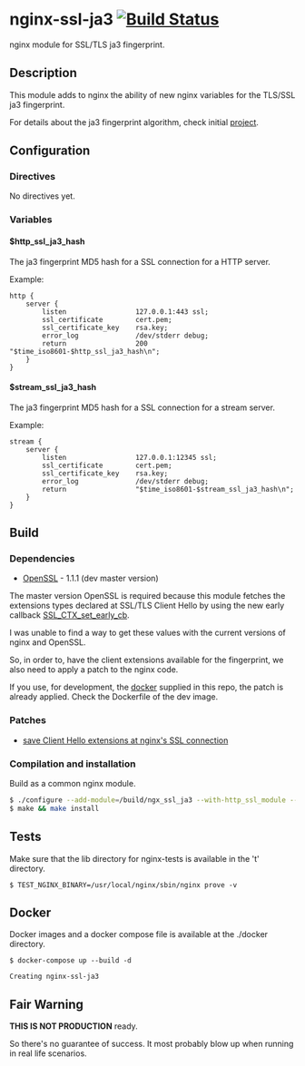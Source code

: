 # nginx-ssl-ja3  [![Build Status](https://travis-ci.org/fooinha/nginx-ssl-ja3.svg?branch=master)](https://travis-ci.org/fooinha/nginx-ssl-ja3)

nginx module for SSL/TLS ja3 fingerprint.

## Description

This module adds to nginx the ability of new nginx variables for the TLS/SSL ja3 fingerprint.

For details about the ja3 fingerprint algorithm, check initial [project](https://github.com/salesforce/ja3).

## Configuration

### Directives

No directives yet.

### Variables

#### $http_ssl_ja3_hash

The ja3 fingerprint MD5 hash for a SSL connection for a HTTP server.

Example:

```
http {
    server {
        listen                 127.0.0.1:443 ssl;
        ssl_certificate        cert.pem;
        ssl_certificate_key    rsa.key;
        error_log              /dev/stderr debug;
        return                 200 "$time_iso8601-$http_ssl_ja3_hash\n";
    }
}
```

#### $stream_ssl_ja3_hash

The ja3 fingerprint MD5 hash for a SSL connection for a stream server.

Example:

```
stream {
    server {
        listen                 127.0.0.1:12345 ssl;
        ssl_certificate        cert.pem;
        ssl_certificate_key    rsa.key;
        error_log              /dev/stderr debug;
        return                 "$time_iso8601-$stream_ssl_ja3_hash\n";
    }
}
```

## Build

### Dependencies

* [OpenSSL](https://github.com/openssl) - 1.1.1 (dev master version)

The master version OpenSSL is required because this module fetches the
extensions types declared at SSL/TLS Client Hello by using the new early
callback [SSL_CTX_set_early_cb](https://www.openssl.org/docs/manmaster/man3/SSL_CTX_set_early_cb.html).

I was unable to find a way to get these values with the current versions of
nginx and OpenSSL.

So, in order to, have the client extensions available for the fingerprint,
we also need to apply a patch to the nginx code.

If you use, for development, the [docker](#docker) supplied in this repo,
the patch is already applied. Check the Dockerfile of the dev image.

### Patches

 - [save Client Hello extensions at nginx's SSL connection](docker/debian-nginx-ssl-ja3/nginx.ssl.extensions.patch)


### Compilation and installation

Build as a common nginx module.

```bash
$ ./configure --add-module=/build/ngx_ssl_ja3 --with-http_ssl_module --with-stream_ssl_module --with-debug --with-stream
$ make && make install

```
## Tests

Make sure that the lib directory for nginx-tests is available in the 't' directory.


```
$ TEST_NGINX_BINARY=/usr/local/nginx/sbin/nginx prove -v
```

## Docker

Docker images and a docker compose file is available at the ./docker directory.

```
$ docker-compose up --build -d

Creating nginx-ssl-ja3

```

## Fair Warning

**THIS IS NOT PRODUCTION** ready.

So there's no guarantee of success. It most probably blow up when running in real life scenarios.

